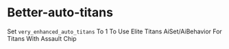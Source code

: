 # Better-auto-titans

Set `very_enhanced_auto_titans` To 1 To Use Elite Titans AiSet/AiBehavior For Titans With Assault Chip